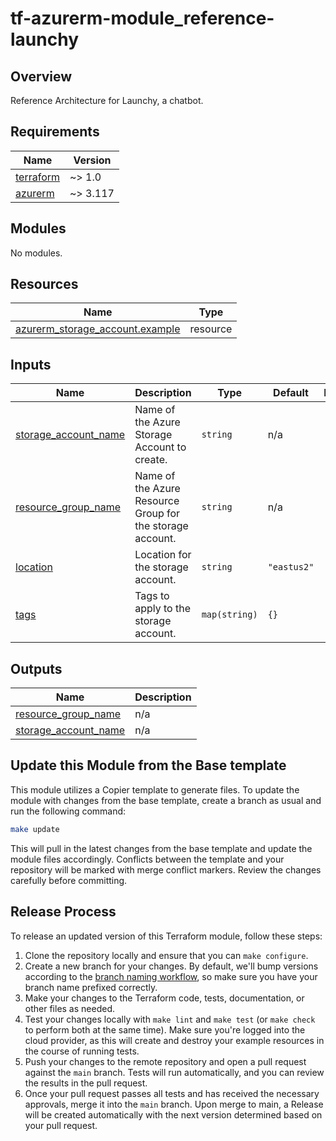 # tf-azurerm-module_reference-launchy

## Overview

Reference Architecture for Launchy, a chatbot.

<!-- BEGIN_TF_DOCS -->
## Requirements

| Name | Version |
|------|---------|
| <a name="requirement_terraform"></a> [terraform](#requirement\_terraform) | ~> 1.0 |
| <a name="requirement_azurerm"></a> [azurerm](#requirement\_azurerm) | ~> 3.117 |

## Modules

No modules.

## Resources

| Name | Type |
|------|------|
| [azurerm_storage_account.example](https://registry.terraform.io/providers/hashicorp/azurerm/latest/docs/resources/storage_account) | resource |

## Inputs

| Name | Description | Type | Default | Required |
|------|-------------|------|---------|:--------:|
| <a name="input_storage_account_name"></a> [storage\_account\_name](#input\_storage\_account\_name) | Name of the Azure Storage Account to create. | `string` | n/a | yes |
| <a name="input_resource_group_name"></a> [resource\_group\_name](#input\_resource\_group\_name) | Name of the Azure Resource Group for the storage account. | `string` | n/a | yes |
| <a name="input_location"></a> [location](#input\_location) | Location for the storage account. | `string` | `"eastus2"` | no |
| <a name="input_tags"></a> [tags](#input\_tags) | Tags to apply to the storage account. | `map(string)` | `{}` | no |

## Outputs

| Name | Description |
|------|-------------|
| <a name="output_resource_group_name"></a> [resource\_group\_name](#output\_resource\_group\_name) | n/a |
| <a name="output_storage_account_name"></a> [storage\_account\_name](#output\_storage\_account\_name) | n/a |
<!-- END_TF_DOCS -->

## Update this Module from the Base template

This module utilizes a Copier template to generate files. To update the module with changes from the base template, create a branch as usual and run the following command:

```bash
make update
```

This will pull in the latest changes from the base template and update the module files accordingly. Conflicts between the template and your repository will be marked with merge conflict markers. Review the changes carefully before committing.

## Release Process

To release an updated version of this Terraform module, follow these steps:

1. Clone the repository locally and ensure that you can `make configure`.
2. Create a new branch for your changes. By default, we'll bump versions according to the [branch naming workflow](https://github.com/launchbynttdata/launch-workflows/blob/main/docs/reusable-pr-label-by-branch.md), so make sure you have your branch name prefixed correctly.
3. Make your changes to the Terraform code, tests, documentation, or other files as needed.
4. Test your changes locally with `make lint` and `make test` (or `make check` to perform both at the same time). Make sure you're logged into the cloud provider, as this will create and destroy your example resources in the course of running tests.
5. Push your changes to the remote repository and open a pull request against the `main` branch. Tests will run automatically, and you can review the results in the pull request.
6. Once your pull request passes all tests and has received the necessary approvals, merge it into the `main` branch. Upon merge to main, a Release will be created automatically with the next version determined based on your pull request.
